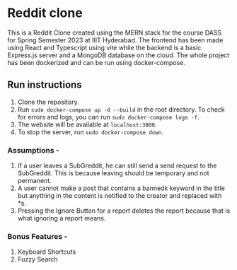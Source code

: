 # Reddit clone

This is a Reddit Clone created using the MERN stack for the course DASS for Spring Semester 2023 at IIIT Hyderabad. The frontend has been made using React and Typescript using vite while the backend is a basic Express.js server and a MongoDB database on the cloud. The whole project has been dockerized and can be run using docker-compose.

## Run instructions
1. Clone the repository.
2. Run `sudo docker-compose up -d --build` in the root directory. To check for errors and logs, you can run `sudo docker-compose logs -f`.
3. The website will be available at `localhost:3000`.
4. To stop the server, run `sudo docker-compose down`. 


### Assumptions - 
1. If a user leaves a SubGreddit, he can still send a send request to the SubGreddit. This is because leaving should be temporary and not permanent.
2. A user cannot make a post that contains a bannedk keyword in the title but anything in the content is notified to the creator and replaced with *s.
3. Pressing the Ignore Button for a report deletes the report because that is what ignoring a report means.


### Bonus Features -
1. Keyboard Shortcuts
2. Fuzzy Search